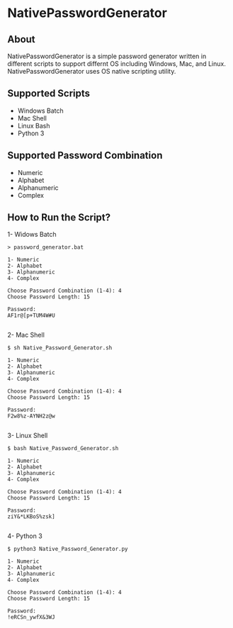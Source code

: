 # NativePasswordGenerator

## About ##
NativePasswordGenerator is a simple password generator written in different scripts to support differnt OS including Windows, Mac, and Linux. NativePasswordGenerator uses OS native scripting utility. 

## Supported Scripts ##
- Windows Batch
- Mac Shell
- Linux Bash
- Python 3

## Supported Password Combination ##
- Numeric
- Alphabet
- Alphanumeric
- Complex

## How to Run the Script? ##
1- Widows Batch

```
> password_generator.bat
 
1- Numeric
2- Alphabet
3- Alphanumeric
4- Complex

Choose Password Combination (1-4): 4
Choose Password Length: 15

Password:
AF1r@[p+TUM4W#U
 
```

2- Mac Shell

```
$ sh Native_Password_Generator.sh 

1- Numeric
2- Alphabet
3- Alphanumeric
4- Complex

Choose Password Combination (1-4): 4
Choose Password Length: 15

Password:
F2w8%z-AYNH2z@w
 
```

3- Linux Shell

```
$ bash Native_Password_Generator.sh 

1- Numeric
2- Alphabet
3- Alphanumeric
4- Complex

Choose Password Combination (1-4): 4
Choose Password Length: 15

Password:
ziY&*LKBoS%zsk]
 
```

4- Python 3

```
$ python3 Native_Password_Generator.py 

1- Numeric
2- Alphabet
3- Alphanumeric
4- Complex

Choose Password Combination (1-4): 4
Choose Password Length: 15

Password:
!eRCSn_ywfX&3WJ
 
```
